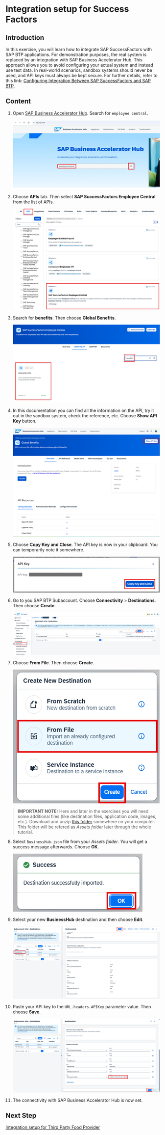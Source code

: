 # Integration setup for Success Factors

## Introduction

In this exercise, you will learn how to integrate SAP SuccessFactors with SAP BTP applications. For demonstration purposes, the real system is replaced by an integration with SAP Business Accelerator Hub. This approach allows you to avoid configuring your actual system and instead use test data. In real-world scenarios, sandbox systems should never be used, and API keys must always be kept secure. For further details, refer to this link: [Configuring Integration Between SAP SuccessFactors and SAP BTP](https://help.sap.com/docs/successfactors-platform/using-admin-center/configuring-integration-between-sap-successfactors-and-sap-btp).

## Content

1. Open [SAP Business Accelerator Hub](api.sap.com). Search for `employee central`.

    ![](./img/g01.png) 

2. Choose **APIs** tab. Then select **SAP SuccessFactors Employee Central** from the list of APIs.

    ![](./img/g02.png) 

3. Search for **benefits**. Then choose **Global Benefits**.

    ![](./img/g03.png) 

4. In this documentation you can find all the information on the API, try it out in the sandbox system, check the reference, etc. Choose **Show API Key** button.

    ![](./img/g04.png) 

5. Choose **Copy Key and Close**. The API key is now in your clipboard. You can temporarily note it somewhere.

    ![](./img/g05.png) 

6. Go to you SAP BTP Subaccount. Choose **Connectivity** > **Destinations**. Then choose **Create**.

    ![](./img/g06.png) 

7. Choose **From File**. Then choose **Create**.

    ![](./img/g07.png) 

> **IMPORTANT NOTE:** Here and later in the exercises you will need some additional files (like destination files, application code, images, etc.). Download and unzip [this folder](../assets/assets.zip) somewhere on your computer. This folder will be refered as *Assets folder* later through the whole tutorial.

8. Select `BusinessHub.json` file from your *Assets folder*. You will get a success message afterwards. Choose **OK**.

    ![](./img/g08.png) 

9. Select your new **BusinessHub** destination and then choose **Edit**.

    ![](./img/g09.png) 

10. Paste your API key to the `URL.headers.APIKey` parameter value. Then choose **Save**.

    ![](./img/g10.png)

11. The connectivity with SAP Business Accelerator Hub is now set.

## Next Step

[Integration setup for Third Party Food Provider](./destinations-catering.md)
